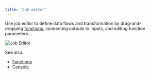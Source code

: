 ```yaml
---
title: "Job editor"
---
```


Use job editor to define data flows and transformation by drag-and-dropping
[functions](../datagrok/functions/functions.md), connecting outputs to inputs, and editing function parameters.

![Job Editor](../uploads/features/recipe-editor.png "Job Editor")

See also:

* [Functions](../datagrok/functions/functions.md)
* [Console](../datagrok/navigation.md#console)
